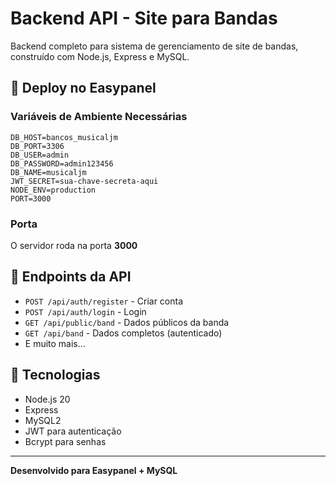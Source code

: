 # Backend API - Site para Bandas

Backend completo para sistema de gerenciamento de site de bandas, construído com Node.js, Express e MySQL.

## 🚀 Deploy no Easypanel

### Variáveis de Ambiente Necessárias

```env
DB_HOST=bancos_musicaljm
DB_PORT=3306
DB_USER=admin
DB_PASSWORD=admin123456
DB_NAME=musicaljm
JWT_SECRET=sua-chave-secreta-aqui
NODE_ENV=production
PORT=3000
```

### Porta

O servidor roda na porta **3000**

## 📡 Endpoints da API

- `POST /api/auth/register` - Criar conta
- `POST /api/auth/login` - Login
- `GET /api/public/band` - Dados públicos da banda
- `GET /api/band` - Dados completos (autenticado)
- E muito mais...

## 🔧 Tecnologias

- Node.js 20
- Express
- MySQL2
- JWT para autenticação
- Bcrypt para senhas

---

**Desenvolvido para Easypanel + MySQL**

